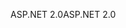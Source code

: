 <span data-ttu-id="51fbb-101">ASP.NET 2.0</span><span class="sxs-lookup"><span data-stu-id="51fbb-101">ASP.NET 2.0</span></span>